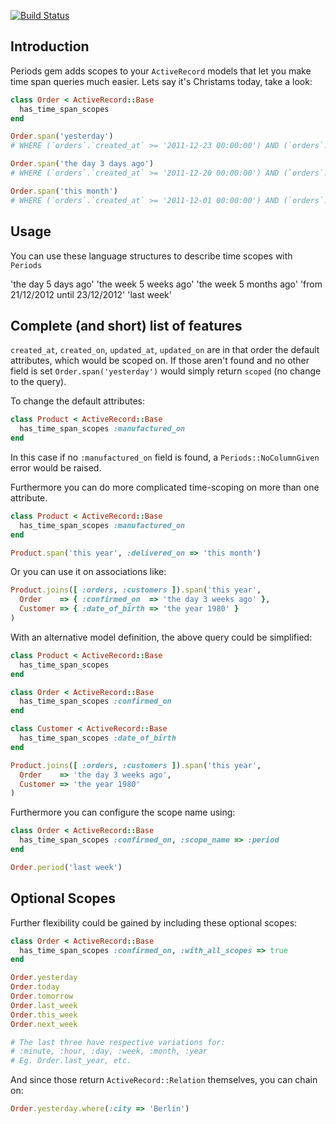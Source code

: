 [![Build
Status](https://secure.travis-ci.org/chochkov/activerecord-periodic.png)](https://secure.travis-ci.org/chochkov/activerecord-periodic.png)

Introduction
-------

Periods gem adds scopes to your `ActiveRecord` models that let you make time span queries
much easier. Lets say it's Christams today, take a look:

```ruby
class Order < ActiveRecord::Base
  has_time_span_scopes
end

Order.span('yesterday')
# WHERE (`orders`.`created_at` >= '2011-12-23 00:00:00') AND (`orders`.`created_at` < '2011-12-23 23:59:59')

Order.span('the day 3 days ago')
# WHERE (`orders`.`created_at` >= '2011-12-20 00:00:00') AND (`orders`.`created_at` < '2011-12-20 23:59:59')

Order.span('this month')
# WHERE (`orders`.`created_at` >= '2011-12-01 00:00:00') AND (`orders`.`created_at` < '2011-12-27 23:59:59')
```

Usage
-------

You can use these language structures to describe time scopes with `Periods`

'the day 5 days ago'
'the week 5 weeks ago'
'the week 5 months ago'
'from 21/12/2012 until 23/12/2012'
'last week'

Complete (and short) list of features
-------

`created_at`, `created_on`, `updated_at`, `updated_on` are in that order the
default attributes, which would be scoped on. If those aren't found and no
other field is set `Order.span('yesterday')` would simply return `scoped`
(no change to the query).

To change the default attributes:

```ruby
class Product < ActiveRecord::Base
  has_time_span_scopes :manufactured_on
end
```

In this case if no `:manufactured_on` field is found, a `Periods::NoColumnGiven`
error would be raised.

Furthermore you can do more complicated time-scoping on more than one attribute.

```ruby
class Product < ActiveRecord::Base
  has_time_span_scopes :manufactured_on
end

Product.span('this year', :delivered_on => 'this month')
```

Or you can use it on associations like:

```ruby
Product.joins([ :orders, :customers ]).span('this year',
  Order    => { :confirmed_on  => 'the day 3 weeks ago' },
  Customer => { :date_of_birth => 'the year 1980' }
)
```

With an alternative model definition, the above query could be simplified:

```ruby
class Product < ActiveRecord::Base
  has_time_span_scopes
end

class Order < ActiveRecord::Base
  has_time_span_scopes :confirmed_on
end

class Customer < ActiveRecord::Base
  has_time_span_scopes :date_of_birth
end

Product.joins([ :orders, :customers ]).span('this year',
  Order    => 'the day 3 weeks ago',
  Customer => 'the year 1980'
)
```

Furthermore you can configure the scope name using:

```ruby
class Order < ActiveRecord::Base
  has_time_span_scopes :confirmed_on, :scope_name => :period
end

Order.period('last week')
```

Optional Scopes
-------

Further flexibility could be gained by including these optional scopes:

```ruby
class Order < ActiveRecord::Base
  has_time_span_scopes :confirmed_on, :with_all_scopes => true
end

Order.yesterday
Order.today
Order.tomorrow
Order.last_week
Order.this_week
Order.next_week

# The last three have respective variations for:
# :minute, :hour, :day, :week, :month, :year
# Eg. Order.last_year, etc.
```

And since those return `ActiveRecord::Relation` themselves, you can chain on:

```ruby
Order.yesterday.where(:city => 'Berlin')
```
